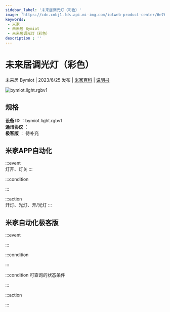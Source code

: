 ```yaml
---
sidebar_label: '未来居调光灯（彩色）'
image: 'https://cdn.cnbj1.fds.api.mi-img.com/iotweb-product-center/6e76fdfaea4fc45db47f35a9554c5ba7_1684894276387.png?GalaxyAccessKeyId=AKVGLQWBOVIRQ3XLEW&Expires=9223372036854775807&Signature=1Bz2smC1DtPYIhZSLkwh10gFcCQ='
keywords: 
 - 米家
 - 未来居 Bymiot
 - 未来居调光灯（彩色）
description : ''
---
```

# 未来居调光灯（彩色）

未来居 Bymiot | 2023/6/25 发布 | [米家百科](https://home.mi.com/webapp/content/baike/product/index.html?model=bymiot.light.rgbv1) | [说明书](https://home.mi.com/views/introduction.html?model=bymiot.light.rgbv1&region=cn)

![bymiot.light.rgbv1](https://cdn.cnbj1.fds.api.mi-img.com/iotweb-product-center/6e76fdfaea4fc45db47f35a9554c5ba7_1684894276387.png?GalaxyAccessKeyId=AKVGLQWBOVIRQ3XLEW&Expires=9223372036854775807&Signature=1Bz2smC1DtPYIhZSLkwh10gFcCQ=)

## 规格  
> 
**设备 ID** ：bymiot.light.rgbv1  
**通讯协议** ：  
**极客版**  ： 待补充 


## 米家APP自动化  

:::event  
灯开、灯关
:::

:::condition  

:::

:::action   
开灯、光灯、开/光灯
:::

## 米家自动化极客版  

:::event  

:::

:::condition  

:::

:::condition 可查询的状态条件  

:::

:::action  

:::

        
